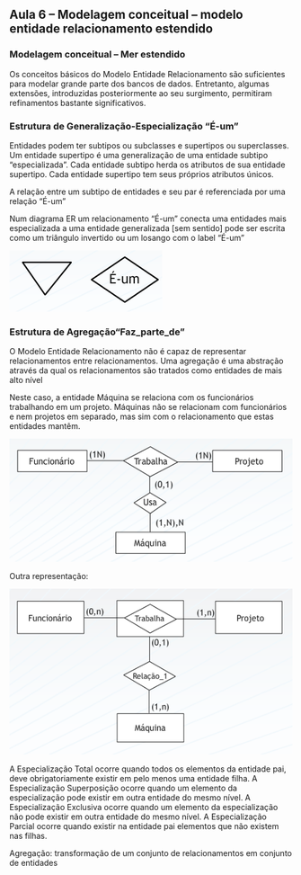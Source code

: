## Aula 6 – Modelagem conceitual – modelo entidade relacionamento estendido 
 
### Modelagem conceitual – Mer estendido 
 
Os conceitos básicos do Modelo Entidade Relacionamento são suficientes para modelar grande parte dos bancos de dados. Entretanto, algumas extensões, introduzidas posteriormente ao seu surgimento, permitiram  refinamentos bastante significativos.  
 
### Estrutura de Generalização-Especialização “É-um”  
 
Entidades podem ter subtipos ou subclasses e supertipos ou superclasses. 
Um entidade supertipo é uma generalização de uma entidade subtipo “especializada”. 
Cada entidade subtipo herda os atributos de sua entidade supertipo. 
Cada entidade supertipo tem seus próprios atributos únicos. 
 
A relação entre um subtipo de entidades e seu par é referenciada por uma relação “É-um” 
 
Num diagrama ER um relacionamento “É-um” conecta uma entidades mais especializada a uma entidade generalizada [sem sentido] pode ser escrita como um triângulo invertido ou um losango com o label “É-um” 

![Modelagem](../../media/modelagem_de_dados/image-024.png)
 
### Estrutura de Agregação“Faz_parte_de” 
 
O  Modelo Entidade Relacionamento não é capaz de representar relacionamentos entre relacionamentos. Uma agregação é uma abstração através da qual os relacionamentos são tratados como entidades de mais alto nível 
 
Neste caso, a entidade Máquina se relaciona com os funcionários trabalhando em um projeto. Máquinas não se relacionam com funcionários e nem projetos em separado, mas sim com o relacionamento que estas entidades mantêm. 
 
![Modelagem](../../media/modelagem_de_dados/image-025.png)
 
Outra representação: 

![Modelagem](../../media/modelagem_de_dados/image-026.png)
 
A Especialização Total ocorre quando todos os elementos da entidade pai, deve obrigatoriamente existir em pelo menos uma entidade filha. 
A Especialização Superposição ocorre quando um elemento da especialização pode existir em outra entidade do mesmo nível. 
A Especialização Exclusiva ocorre quando um elemento da especialização não pode existir em outra entidade do mesmo nível. 
A Especialização Parcial ocorre quando existir na entidade pai elementos que não existem nas filhas. 
 
Agregação: transformação de um conjunto de relacionamentos em conjunto de entidades 
 